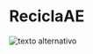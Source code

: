 # ReciclaAE

<img src="https://th.bing.com/th/id/OIP.qzAbktfO9fCbmaqTaS4MfgHaE8?pid=ImgDet&rs=1" alt="texto alternativo">
